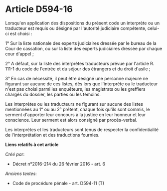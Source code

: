 # Article D594-16

Lorsqu'en application des dispositions du présent code un interprète ou un traducteur est requis ou désigné par l'autorité
judiciaire compétente, celui-ci est choisi : 

1° Sur la liste nationale des experts judiciaires dressée par le bureau de la Cour de cassation, ou sur la liste des experts
judiciaires dressée par chaque cour d'appel ; 

2° A défaut, sur la liste des interprètes traducteurs prévue par l'article R. 111-1 du code de l'entrée et du séjour des
étrangers et du droit d'asile ; 

3° En cas de nécessité, il peut être désigné une personne majeure ne figurant sur aucune de ces listes, dès lors que
l'interprète ou le traducteur n'est pas choisi parmi les enquêteurs, les magistrats ou les greffiers chargés du dossier, les
parties ou les témoins. 

Les interprètes ou les traducteurs ne figurant sur aucune des listes mentionnées au 1° ou au 2° prêtent, chaque fois qu'ils
sont commis, le serment d'apporter leur concours à la justice en leur honneur et leur conscience. Leur serment est alors
consigné par procès-verbal. 

Les interprètes et les traducteurs sont tenus de respecter la confidentialité de l'interprétation et des traductions
fournies.

**Liens relatifs à cet article**

_Créé par_:

  - Décret n°2016-214 du 26 février 2016 - art. 6

_Anciens textes_:

  - Code de procédure pénale - art. D594-11 (T)

